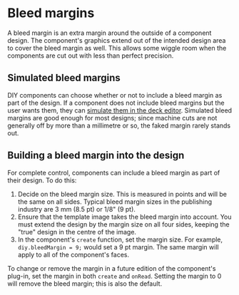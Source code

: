 # Bleed margins

A bleed margin is an extra margin around the outside of a component design. The component's graphics extend out of the intended design area to cover the bleed margin as well. This allows some wiggle room when the components are cut out with less than perfect precision.

## Simulated bleed margins

DIY components can choose whether or not to include a bleed margin as part of the design. If a component does not include bleed margins but the user wants them, they can [simulate them in the deck editor](um-deck-pubmarks.md#bleed-margins). Simulated bleed margins are good enough for most designs; since machine cuts are not generally off by more than a millimetre or so, the faked margin rarely stands out.

## Building a bleed margin into the design

For complete control, components can include a bleed margin as part of their design. To do this:

1. Decide on the bleed margin size. This is measured in points and will be the same on all sides. Typical bleed margin sizes in the publishing industry are 3 mm (8.5 pt) or 1/8" (9 pt).
2. Ensure that the template image takes the bleed margin into account. You must extend the design by the margin size on all four sides, keeping the "true" design in the centre of the image.
3. In the component's `create` function, set the margin size. For example, `diy.bleedMargin = 9;` would set a 9 pt margin. The same margin will apply to all of the component's faces.

To change or remove the margin in a future edition of the component's plug-in, set the margin in both `create` and `onRead`. Setting the margin to 0 will remove the bleed margin; this is also the default.